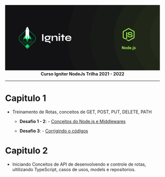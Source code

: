 <img src="./img/cover-node.js.png" alt="Trilha Ignite">

<div align="center">
<text><strong>Curso Igniter NodeJs Trilha 2021 - 2022</strong><text>
</div>

---

# Capitulo 1

- Treinamento de Rotas, conceitos de GET, POST, PUT, DELETE, PATH

  - **Desafio 1 - 2**: - <a href="https://github.com/marcosfillipe/nodejsdesafio1">Conceitos do Node.js e Middlewares</a>
  
  - **Desafio 3**: - <a href="https://github.com/marcosfillipe/nodejsdesafio3">Corrigindo o códigos</a>

# Capitulo 2

- Iniciando Conceitos de API de desenvolvendo e controle de rotas, ultilizando TypeScript, casos de usos, models e repositorios.
